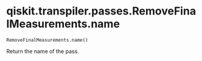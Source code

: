 # qiskit.transpiler.passes.RemoveFinalMeasurements.name

`RemoveFinalMeasurements.name()`

Return the name of the pass.
